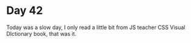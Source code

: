 # Day 42

Today was a slow day, I only read a little bit from JS teacher CSS Visual DIctionary book, that was it.
